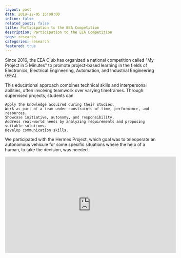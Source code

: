 ```yaml
---
layout: post
date: 2019-12-05 15:09:00
inline: false
related_posts: false
title: Participation to the EEA Competition
description: Participation to the EEA Competition
tags: research
categories: research
featured: true
---
```


Since 2016, the EEA Club has organized a national competition called "My Project in 5 Minutes" to promote project-based learning in the fields of Electronics, Electrical Engineering, Automation, and Industrial Engineering (EEA).

This educational approach combines technical skills and interpersonal abilities, often involving teamwork over varying timeframes. Through supervised projects, students can:

    Apply the knowledge acquired during their studies.
    Work as part of a team under constraints of time, performance, and resources.
    Showcase initiative, autonomy, and responsibility.
    Address real-world needs by analyzing requirements and proposing suitable solutions.
    Develop communication skills.

We participated with the Hermes Project, which goal was to teleoperate an autonomous vehicule for some specific situations where the help of a human, to take the decision, was needed.

<div align="center">
    <iframe width="560" height="315" src="https://www.youtube.com/embed/Yfy2fOdhzhc" frameborder="0" allow="accelerometer; autoplay; clipboard-write; encrypted-media; gyroscope; picture-in-picture" allowfullscreen></iframe>
</div>

